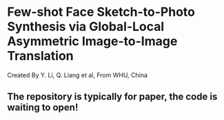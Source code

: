 # Few-shot Face Sketch-to-Photo Synthesis via Global-Local Asymmetric Image-to-Image Translation
Created By Y. Li, Q. Liang et al, From WHU, China 

## The repository is typically for paper, the code is waiting to open!
